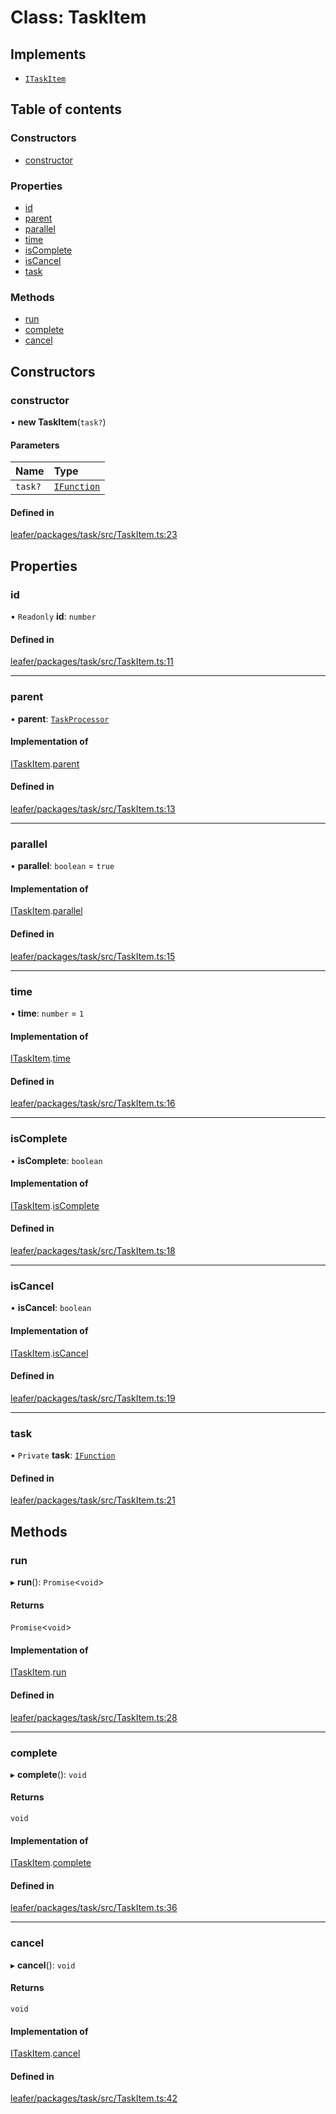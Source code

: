 # Class: TaskItem

## Implements

- [`ITaskItem`](../interfaces/ITaskItem.md)

## Table of contents

### Constructors

- [constructor](TaskItem.md#constructor)

### Properties

- [id](TaskItem.md#id)
- [parent](TaskItem.md#parent)
- [parallel](TaskItem.md#parallel)
- [time](TaskItem.md#time)
- [isComplete](TaskItem.md#iscomplete)
- [isCancel](TaskItem.md#iscancel)
- [task](TaskItem.md#task)

### Methods

- [run](TaskItem.md#run)
- [complete](TaskItem.md#complete)
- [cancel](TaskItem.md#cancel)

## Constructors

### constructor

• **new TaskItem**(`task?`)

#### Parameters

| Name | Type |
| :------ | :------ |
| `task?` | [`IFunction`](../interfaces/IFunction.md) |

#### Defined in

[leafer/packages/task/src/TaskItem.ts:23](https://github.com/leaferjs/leafer/blob/985f85e/packages/task/src/TaskItem.ts#L23)

## Properties

### id

• `Readonly` **id**: `number`

#### Defined in

[leafer/packages/task/src/TaskItem.ts:11](https://github.com/leaferjs/leafer/blob/985f85e/packages/task/src/TaskItem.ts#L11)

___

### parent

• **parent**: [`TaskProcessor`](TaskProcessor.md)

#### Implementation of

[ITaskItem](../interfaces/ITaskItem.md).[parent](../interfaces/ITaskItem.md#parent)

#### Defined in

[leafer/packages/task/src/TaskItem.ts:13](https://github.com/leaferjs/leafer/blob/985f85e/packages/task/src/TaskItem.ts#L13)

___

### parallel

• **parallel**: `boolean` = `true`

#### Implementation of

[ITaskItem](../interfaces/ITaskItem.md).[parallel](../interfaces/ITaskItem.md#parallel)

#### Defined in

[leafer/packages/task/src/TaskItem.ts:15](https://github.com/leaferjs/leafer/blob/985f85e/packages/task/src/TaskItem.ts#L15)

___

### time

• **time**: `number` = `1`

#### Implementation of

[ITaskItem](../interfaces/ITaskItem.md).[time](../interfaces/ITaskItem.md#time)

#### Defined in

[leafer/packages/task/src/TaskItem.ts:16](https://github.com/leaferjs/leafer/blob/985f85e/packages/task/src/TaskItem.ts#L16)

___

### isComplete

• **isComplete**: `boolean`

#### Implementation of

[ITaskItem](../interfaces/ITaskItem.md).[isComplete](../interfaces/ITaskItem.md#iscomplete)

#### Defined in

[leafer/packages/task/src/TaskItem.ts:18](https://github.com/leaferjs/leafer/blob/985f85e/packages/task/src/TaskItem.ts#L18)

___

### isCancel

• **isCancel**: `boolean`

#### Implementation of

[ITaskItem](../interfaces/ITaskItem.md).[isCancel](../interfaces/ITaskItem.md#iscancel)

#### Defined in

[leafer/packages/task/src/TaskItem.ts:19](https://github.com/leaferjs/leafer/blob/985f85e/packages/task/src/TaskItem.ts#L19)

___

### task

• `Private` **task**: [`IFunction`](../interfaces/IFunction.md)

#### Defined in

[leafer/packages/task/src/TaskItem.ts:21](https://github.com/leaferjs/leafer/blob/985f85e/packages/task/src/TaskItem.ts#L21)

## Methods

### run

▸ **run**(): `Promise`<`void`\>

#### Returns

`Promise`<`void`\>

#### Implementation of

[ITaskItem](../interfaces/ITaskItem.md).[run](../interfaces/ITaskItem.md#run)

#### Defined in

[leafer/packages/task/src/TaskItem.ts:28](https://github.com/leaferjs/leafer/blob/985f85e/packages/task/src/TaskItem.ts#L28)

___

### complete

▸ **complete**(): `void`

#### Returns

`void`

#### Implementation of

[ITaskItem](../interfaces/ITaskItem.md).[complete](../interfaces/ITaskItem.md#complete)

#### Defined in

[leafer/packages/task/src/TaskItem.ts:36](https://github.com/leaferjs/leafer/blob/985f85e/packages/task/src/TaskItem.ts#L36)

___

### cancel

▸ **cancel**(): `void`

#### Returns

`void`

#### Implementation of

[ITaskItem](../interfaces/ITaskItem.md).[cancel](../interfaces/ITaskItem.md#cancel)

#### Defined in

[leafer/packages/task/src/TaskItem.ts:42](https://github.com/leaferjs/leafer/blob/985f85e/packages/task/src/TaskItem.ts#L42)

